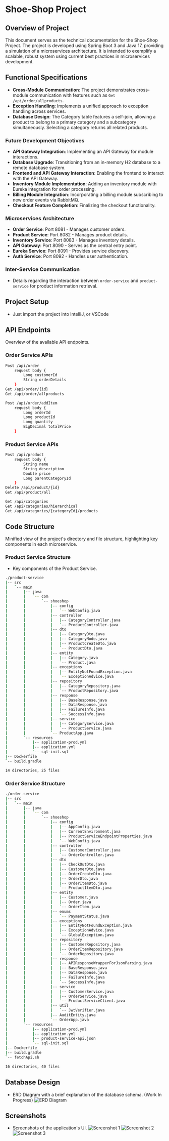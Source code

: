 # Shoe-Shop Project

## Overview of Project
This document serves as the technical documentation for the Shoe-Shop Project. The project is developed using Spring Boot 3 and Java 17, providing a simulation of a microservices architecture. It is intended to exemplify a scalable, robust system using current best practices in microservices development.

## Functional Specifications
- **Cross-Module Communication**: The project demonstrates cross-module communication with features such as `Get /api/order/allproducts`.
- **Exception Handling**: Implements a unified approach to exception handling across services.
- **Database Design**: The Category table features a self-join, allowing a product to belong to a primary category and a subcategory simultaneously. Selecting a category returns all related products.

### Future Development Objectives
- **API Gateway Integration**: Implementing an API Gateway for module interactions.
- **Database Upgrade**: Transitioning from an in-memory H2 database to a remote database system.
- **Frontend and API Gateway Interaction**: Enabling the frontend to interact with the API Gateway.
- **Inventory Module Implementation**: Adding an inventory module with Eureka integration for order processing.
- **Billing Module Integration**: Incorporating a billing module subscribing to new order events via RabbitMQ.
- **Checkout Feature Completion**: Finalizing the checkout functionality.

### Microservices Architecture
- **Order Service**: Port 8081 - Manages customer orders.
- **Product Service**: Port 8082 - Manages product details.
- **Inventory Service**: Port 8083 - Manages inventory details.
- **API Gateway**: Port 8090 - Serves as the central entry point.
- **Eureka Service**: Port 8091 - Provides service discovery.
- **Auth Service**: Port 8092 - Handles user authentication.

### Inter-Service Communication
- Details regarding the interaction between `order-service` and `product-service` for product information retrieval.

## Project Setup
- Just import the project into IntelliJ, or VSCode

## API Endpoints
Overview of the available API endpoints.

### Order Service APIs
```bash
Post /api/order
    request body {
        Long customerId
        String orderDetails
    }
Get /api/order/{id}
Get /api/order/allproducts

Post /api/order/addItem
    request body {
        Long orderId
        Long productId
        Long quantity
        BigDecimal totalPrice
    }
```

### Product Service APIs
```bash
Post /api/product
    request body {
        String name
        String description
        Double price
        Long parentCategoryId
    }
Delete /api/product/{id}
Get /api/product/all

Get /api/categories
Get /api/categories/hierarchical
Get /api/categories/{categoryId}/products
```

## Code Structure
Minified view of the project's directory and file structure, highlighting key components in each microservice.

### Product Service Structure
- Key components of the Product Service.

```bash
./product-service
|-- src
|   `-- main
|       |-- java
|       |   `-- com
|       |       `-- shoeshop
|       |           |-- config
|       |           |   `-- WebConfig.java
|       |           |-- controller
|       |           |   |-- CategoryController.java
|       |           |   `-- ProductController.java
|       |           |-- dto
|       |           |   |-- CategoryDto.java
|       |           |   |-- CategoryNode.java
|       |           |   |-- ProductCreateDto.java
|       |           |   `-- ProductDto.java
|       |           |-- entity
|       |           |   |-- Category.java
|       |           |   `-- Product.java
|       |           |-- exceptions
|       |           |   |-- EntityNotFoundException.java
|       |           |   `-- ExceptionAdvice.java
|       |           |-- repository
|       |           |   |-- CategoryRepository.java
|       |           |   `-- ProductRepository.java
|       |           |-- response
|       |           |   |-- BaseResponse.java
|       |           |   |-- DataResponse.java
|       |           |   |-- FailureInfo.java
|       |           |   `-- SuccessInfo.java
|       |           |-- service
|       |           |   |-- CategoryService.java
|       |           |   `-- ProductService.java
|       |           `-- ProductApp.java
|       `-- resources
|           |-- application-prod.yml
|           |-- application.yml
|           `-- sql-init.sql
|-- Dockerfile
`-- build.gradle

14 directories, 25 files
```

### Order Service Structure
```bash
./order-service
|-- src
|   `-- main
|       |-- java
|       |   `-- com
|       |       `-- shoeshop
|       |           |-- config
|       |           |   |-- AppConfig.java
|       |           |   |-- CurrentEnvironment.java
|       |           |   |-- ProductServiceEndpointProperties.java
|       |           |   `-- WebConfig.java
|       |           |-- controller
|       |           |   |-- CustomerController.java
|       |           |   `-- OrderController.java
|       |           |-- dto
|       |           |   |-- CheckOutDto.java
|       |           |   |-- CustomerDto.java
|       |           |   |-- OrderCreateDto.java
|       |           |   |-- OrderDto.java
|       |           |   |-- OrderItemDto.java
|       |           |   `-- ProductItemDto.java
|       |           |-- entity
|       |           |   |-- Customer.java
|       |           |   |-- Order.java
|       |           |   `-- OrderItem.java
|       |           |-- enums
|       |           |   `-- PaymentStatus.java
|       |           |-- exceptions
|       |           |   |-- EntityNotFoundException.java
|       |           |   |-- ExceptionAdvice.java
|       |           |   `-- GlobalException.java
|       |           |-- repository
|       |           |   |-- CustomerRepository.java
|       |           |   |-- OrderItemRepository.java
|       |           |   `-- OrderRepository.java
|       |           |-- response
|       |           |   |-- APIResponseWrapperForJsonParsing.java
|       |           |   |-- BaseResponse.java
|       |           |   |-- DataResponse.java
|       |           |   |-- FailureInfo.java
|       |           |   `-- SuccessInfo.java
|       |           |-- service
|       |           |   |-- CustomerService.java
|       |           |   |-- OrderService.java
|       |           |   `-- ProductServiceClient.java
|       |           |-- util
|       |           |   `-- JwtVerifier.java
|       |           |-- AuditEntity.java
|       |           `-- OrderApp.java
|       `-- resources
|           |-- application-prod.yml
|           |-- application.yml
|           |-- product-service-api.json
|           `-- sql-init.sql
|-- Dockerfile
|-- build.gradle
`-- fetchApi.sh

16 directories, 40 files
```

## Database Design
- ERD Diagram with a brief explanation of the database schema.
(Work In Progress)
![ERD Diagram](./erd-2.jpg)

## Screenshots
- Screenshots of the application's UI.
![Screenshot 1](./screenshot_1.jpg)
![Screenshot 2](./screenshot_2.jpg)
![Screenshot 3](./screenshot_3.jpg)
